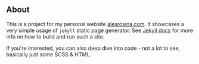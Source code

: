 ## About
This is a project for my personal website [alesrosina.com](http://alesrosina.com).
It showcases a very simple usage of `jekyll` static page generator. See [Jekyll docs](https://jekyllrb.com/) for
more info on how to build and run such a site.

If you're interested, you can also deep dive into code - not a lot to see, basically just some SCSS & HTML.
